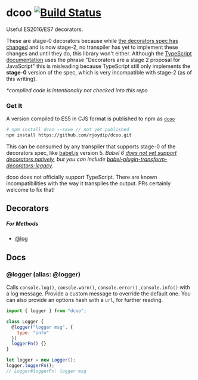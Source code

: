 # dcoo [![Build Status](https://travis-ci.org/rjoydip/dcoo.svg?branch=master)](https://travis-ci.org/rjoydip/dcoo)

Useful ES2016/ES7 decorators.

These are stage-0 decorators because while [the decorators spec has changed](http://tc39.github.io/proposal-decorators/) and is now stage-2, no transpiler has yet to implement these changes and until they do, this library won't either. Although the [TypeScript documentation](http://www.typescriptlang.org/docs/handbook/decorators.html) uses the phrase "Decorators are a stage 2 proposal for JavaScript" this is misleading because TypeScript still only implements the **stage-0** version of the spec, which is very incompatible with stage-2 (as of this writing).

_\*compiled code is intentionally not checked into this repo_

### Get It

A version compiled to ES5 in CJS format is published to npm as [`dcoo`](https://www.npmjs.com/package/dcoo)

```bash
# npm install dcoo --save // not yet published
npm install https://github.com/rjoydip/dcoo.git
```

This can be consumed by any transpiler that supports stage-0 of the decorators spec, like [babel.js](https://babeljs.io/) version 5. _Babel 6 [does not yet support decorators natively](https://phabricator.babeljs.io/T2645), but you can include [babel-plugin-transform-decorators-legacy](https://github.com/loganfsmyth/babel-plugin-transform-decorators-legacy)._

dcoo does not officially support TypeScript. There are known incompatibilities with the way it transpiles the output. PRs certainly welcome to fix that!

## Decorators

##### For Methods

- [@log](#log)

## Docs

### @logger (alias: @logger)

Calls `console.log()`, `console.warn()`, `console.error()` ,`console.info()` with a log message. Provide a custom message to override the default one. You can also provide an options hash with a `url`, for further reading.

```js
import { logger } from "dcoo";

class Logger {
  @logger("logger msg", {
    type: "info"
  })
  loggerFn() {}
}

let logger = new Logger();
logger.loggerFn();
// Logger#loggerFn: logger msg
```
